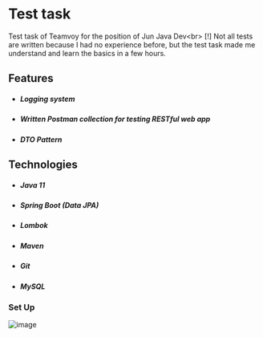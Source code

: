 <h1 class="code-line" data-line-start=0 data-line-end=1 ><a id="Test_task_0"></a>Test task</h1>
<p class="has-line-data" data-line-start="2" data-line-end="4">Test task of Teamvoy for the position of Jun Java Dev&lt;br&gt;
[!] Not all tests are written because I had no experience before, but the test task made me understand and learn the basics in a few hours.</p>
<h2 class="code-line" data-line-start=5 data-line-end=6 ><a id="Features_5"></a>Features</h2>
<ul>
<li class="has-line-data" data-line-start="6" data-line-end="7">
<h5 class="code-line" data-line-start=6 data-line-end=7 ><a id="Logging_system_6"></a>Logging system</h5>
</li>
<li class="has-line-data" data-line-start="7" data-line-end="8">
<h5 class="code-line" data-line-start=7 data-line-end=8 ><a id="Written_Postman_collection_for_testing_RESTful_web_app_7"></a>Written Postman collection for testing RESTful web app</h5>
</li>
<li class="has-line-data" data-line-start="8" data-line-end="9">
<h5 class="code-line" data-line-start=8 data-line-end=9 ><a id="DTO_Pattern_8"></a>DTO Pattern</h5>
</li>
</ul>
<h2 class="code-line" data-line-start=11 data-line-end=12 ><a id="Technologies_11"></a>Technologies</h2>
<ul>
<li class="has-line-data" data-line-start="12" data-line-end="13">
<h5 class="code-line" data-line-start=12 data-line-end=13 ><a id="Java_11_12"></a>Java 11</h5>
</li>
<li class="has-line-data" data-line-start="13" data-line-end="14">
<h5 class="code-line" data-line-start=13 data-line-end=14 ><a id="Spring_Boot_Data_JPA_13"></a>Spring Boot (Data JPA)</h5>
</li>
<li class="has-line-data" data-line-start="14" data-line-end="15">
<h5 class="code-line" data-line-start=14 data-line-end=15 ><a id="Lombok_14"></a>Lombok</h5>
</li>
<li class="has-line-data" data-line-start="15" data-line-end="16">
<h5 class="code-line" data-line-start=15 data-line-end=16 ><a id="Maven_15"></a>Maven</h5>
</li>
<li class="has-line-data" data-line-start="16" data-line-end="17">
<h5 class="code-line" data-line-start=16 data-line-end=17 ><a id="Git_16"></a>Git</h5>
</li>
<li class="has-line-data" data-line-start="17" data-line-end="18">
<h5 class="code-line" data-line-start=17 data-line-end=18 ><a id="MySQL_17"></a>MySQL</h5>
</li>
</ul>
<h3 class="code-line" data-line-start=20 data-line-end=21 ><a id="Set_Up_20"></a>Set Up</h3>
<p class="has-line-data" data-line-start="23" data-line-end="24"><img src="" alt="image"></p>
